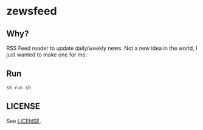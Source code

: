 # zewsfeed

## Why?

RSS Feed reader to update daily/weekly news. Not a new idea in the world, I just wanted to make one for me.

## Run

```
sh run.sh
```

## LICENSE

See [LICENSE](LICENSE).
